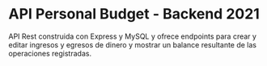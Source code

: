 # API Personal Budget - Backend 2021

API Rest construida con Express y MySQL y ofrece endpoints para crear y editar ingresos y egresos de dinero y mostrar un balance resultante de las
operaciones registradas.